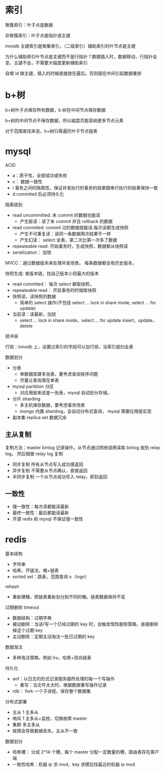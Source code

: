 # 索引

聚簇索引：叶子点是数据

非聚簇索引：叶子点是指针或主键

innodb 主键索引是聚集索引，（二级索引）辅助索引的叶节点是主键

为什么辅助索引叶节点是主键而不是行指针？数据插入时，数据移动，行指针会变，主键不会，不需要大幅度更新辅助索引

自增 id 做主键，插入的时候直接放在最后。否则插在中间引起数据重排

# b+树

b+树叶子点保存所有数据，b 树在中间节点保存数据

b+树的中间节点不保存数据，所以磁盘页能容纳更多节点元素

对于范围查找来说，b+树只需遍历叶子节点链表

# mysql

ACID

- a：原子性，全部成功或失败
- c： 数据一致性
- i 事务之间的隔离性。保证并发执行的事务的结果跟串行执行的结果保持一致
- d commited 后必须持久化

隔离级别

- read uncommitted: 未 commit 的数据也能读
  - 产生脏读：读了未 commit 并且 rollback 的数据
- read commited: commit 过的数据就能读.每次读都生成快照
  - 产生不可重复读：读同一条数据两次结果不一样
  - 产生幻读： select 全表，第二次比第一次多了数据
- repeateable read: 开始事务时，生成快照，数据都从快照读
- serailization： 加锁

MVCC：通过数据版本来处理并发场景。 每条数据都会有历史版本。

快照生成: 查版本链，找自己版本小但最大的版本

- read commited： 每次 select 都取快照，
- repeateable read： 开启事务的时候取快照
- 快照读，读快照的数据
  - 简单的 select 操作(不包括 select ... lock in share mode, select ... for update)
- 当前读：读最新，加锁
  - select ... lock in share mode，select ... for update insert，update，delete

锁冲突

行锁：innodb 上，设置过索引的字段可以加行锁，没索引就扫全表

数据划分

- 分表
  - 单数据库建多张表，要考虑查询排序问题
  - 尽量让查询落在单表
- mysql paritition 分区
  - 对应用层来说是一张表，mysql 自动划分存储。
- 分片 sharding
  - 多主机保存数据，要考虑事务场景
  - mongo 内置 sharding，会自动分布式查询， mysql 需要应用层实现
- 副本集 replica set 数据冗余

## 主从复制

复制方法：master binlog 记录操作，从节点通过网络调用读取 binlog 放到 relay log， 然后根据 relay log 复制

- 同步复制 所有从节点写入成功便返回
- 异步复制 不需要从节点确认，直接返回
- 半同步复制 一个从节点成功写入 relay，即刻返回

## 一致性

- 强一致性：每次读都能读最新
- 最终一致性：最后都能读最新
- 开源 redis 和 mysql 不保证强一致性

# redis

基本结构

- 字符串
- 哈希，开链法，桶+链表
- sorted set：跳表，范围查询 o（logn）

rehash

- 重新建桶，把链表重新划分到不同的桶。链表数据保持不变

过期删除 timeout

- 数据结构：过期字典
- 被动删除：当读/写一个已经过期的 key 时，会触发惰性删除策略，直接删除掉这个过期 key
- 主动删除：定期主动淘汰一批已过期的 key

数据淘汰

- 多种淘汰策略，例如 lru，哈希+双向链表

持久化

- aof：以日志的形式记录服务器所处理的每一个写操作
  - 重写：当文件太大时，根据数据重写操作记录
- rdb： fork 一个子进程，保存整个数据集

分布式部署

- 主从 1 主多从
- 哨兵 1 主多从+监控，切换故障 master
- 集群 多主多从
- 故障会导致数据丢失，主从不一致

数据划分

- 哈希槽： 分成 2^14 个槽，每个 master 分配一定数量的槽，路由表存在客户端
- 一致性哈希：机器 ip 求 mod，key 求模后找最近的机器 ip mod
